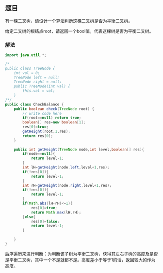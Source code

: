 ## 题目 ##

有一棵二叉树，请设计一个算法判断这棵二叉树是否为平衡二叉树。

给定二叉树的根结点root，请返回一个bool值，代表这棵树是否为平衡二叉树。

### 解法 ###

```java
import java.util.*;

/*
public class TreeNode {
    int val = 0;
    TreeNode left = null;
    TreeNode right = null;
    public TreeNode(int val) {
        this.val = val;
    }
}*/
public class CheckBalance {
    public boolean check(TreeNode root) {
        // write code here
        if(root==null) return true;
        boolean[] res=new boolean[1];
        res[0]=true;
        getHeight(root,1,res);
        return res[0];
    }
    
    public int getHeight(TreeNode node,int level,boolean[] res){
        if(node==null){
            return level-1;
        }
        int lH=getHeight(node.left,level+1,res);
        if(!res[0]){
            return level-1;
        }
        int rH=getHeight(node.right,level+1,res);
        if(!res[0]){
            return level-1;
        }
        if(Math.abs(lH-rH)<=1){
            res[0]=true;
            return Math.max(lH,rH);
        }else{
            res[0]=false;
            return level-1;
        }
        
    }
}
```

后序遍历来进行判断：为判断该子树为平衡二叉树，获得其左右子树的高度及是否是平衡二叉树，其中一个不是就都不是。高度差小于等于1的话，返回较大的作为高度。